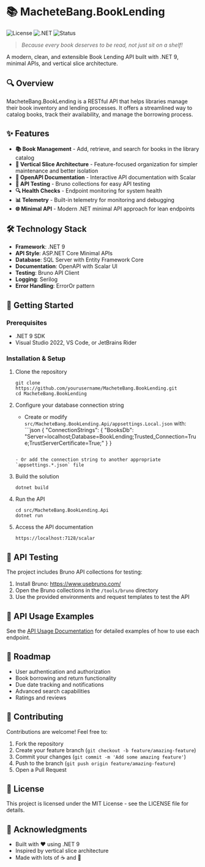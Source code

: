 # 📚 MacheteBang.BookLending

![License](https://img.shields.io/badge/license-MIT-blue.svg)
![.NET](https://img.shields.io/badge/.NET-9.0-purple.svg)
![Status](https://img.shields.io/badge/status-in%20development-yellow.svg)

> _Because every book deserves to be read, not just sit on a shelf!_

A modern, clean, and extensible Book Lending API built with .NET 9, minimal APIs, and vertical slice architecture.

## 🔍 Overview

MacheteBang.BookLending is a RESTful API that helps libraries manage their book inventory and lending processes. It offers a streamlined way to catalog books, track their availability, and manage the borrowing process.

## ✨ Features

- **📚 Book Management** - Add, retrieve, and search for books in the library catalog
- **🔄 Vertical Slice Architecture** - Feature-focused organization for simpler maintenance and better isolation
- **📝 OpenAPI Documentation** - Interactive API documentation with Scalar
- **🧪 API Testing** - Bruno collections for easy API testing
- **🔍 Health Checks** - Endpoint monitoring for system health
- **📊 Telemetry** - Built-in telemetry for monitoring and debugging
- **🌐 Minimal API** - Modern .NET minimal API approach for lean endpoints

## 🛠️ Technology Stack

- **Framework**: .NET 9
- **API Style**: ASP.NET Core Minimal APIs
- **Database**: SQL Server with Entity Framework Core
- **Documentation**: OpenAPI with Scalar UI
- **Testing**: Bruno API Client
- **Logging**: Serilog
- **Error Handling**: ErrorOr pattern

## 🚀 Getting Started

### Prerequisites

- .NET 9 SDK
- Visual Studio 2022, VS Code, or JetBrains Rider

### Installation & Setup

1. Clone the repository

   ```
   git clone https://github.com/yourusername/MacheteBang.BookLending.git
   cd MacheteBang.BookLending
   ```

2. Configure your database connection string

   - Create or modify `src/MacheteBang.BookLending.Api/appsettings.Local.json` with: ```json
     {
     "ConnectionStrings": {
     "BooksDb": "Server=localhost;Database=BookLending;Trusted_Connection=True;TrustServerCertificate=True;"
     }
     }

   ```

   - Or add the connection string to another appropriate `appsettings.*.json` file

   ```

3. Build the solution

   ```
   dotnet build
   ```

4. Run the API

   ```
   cd src/MacheteBang.BookLending.Api
   dotnet run
   ```

5. Access the API documentation
   ```
   https://localhost:7128/scalar
   ```

## 🧪 API Testing

The project includes Bruno API collections for testing:

1. Install Bruno: https://www.usebruno.com/
2. Open the Bruno collections in the `/tools/bruno` directory
3. Use the provided environments and request templates to test the API

## 📖 API Usage Examples

See the [API Usage Documentation](docs/API-Usage.md) for detailed examples of how to use each endpoint.

## 🔮 Roadmap

- User authentication and authorization
- Book borrowing and return functionality
- Due date tracking and notifications
- Advanced search capabilities
- Ratings and reviews

## 🤝 Contributing

Contributions are welcome! Feel free to:

1. Fork the repository
2. Create your feature branch (`git checkout -b feature/amazing-feature`)
3. Commit your changes (`git commit -m 'Add some amazing feature'`)
4. Push to the branch (`git push origin feature/amazing-feature`)
5. Open a Pull Request

## 📝 License

This project is licensed under the MIT License - see the LICENSE file for details.

## 🙏 Acknowledgments

- Built with ❤️ using .NET 9
- Inspired by vertical slice architecture
- Made with lots of ☕ and 🎵
